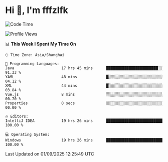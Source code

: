 # Hi 👋, I'm fffzlfk

<!--START_SECTION:waka-->
![Code Time](http://img.shields.io/badge/Code%20Time-1%2C370%20hrs%2059%20mins-blue)

![Profile Views](http://img.shields.io/badge/Profile%20Views-0-blue)

📊 **This Week I Spent My Time On** 

```text
🕑︎ Time Zone: Asia/Shanghai

💬 Programming Languages: 
Java                     17 hrs 45 mins      ███████████████████████░░   91.33 % 
YAML                     48 mins             █░░░░░░░░░░░░░░░░░░░░░░░░   04.12 % 
XML                      44 mins             █░░░░░░░░░░░░░░░░░░░░░░░░   03.84 % 
Vue.js                   8 mins              ░░░░░░░░░░░░░░░░░░░░░░░░░   00.70 % 
Properties               0 secs              ░░░░░░░░░░░░░░░░░░░░░░░░░   00.00 % 

🔥 Editors: 
IntelliJ IDEA            19 hrs 26 mins      █████████████████████████   100.00 % 

💻 Operating System: 
Windows                  19 hrs 26 mins      █████████████████████████   100.00 % 
```


 Last Updated on 01/09/2025 12:25:49 UTC
<!--END_SECTION:waka-->
